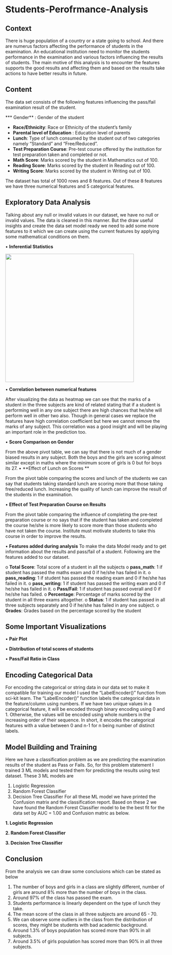 # Students-Perofrmance-Analysis


## Context

There is huge population of a country or a state going to school. And there are numerus factors affecting the performance of students in the examination. 
An educational institution need to monitor the students performance in the examination and various factors influencing the results of students. The main motive of this analysis is to encounter the features supports the good results and affecting them and based on the results take actions to have better results in future.


## Content

The data set consists of the following features influencing the pass/fail examination result of the student.

*** Gender** :  Gender of the student
* **Race/Ethnicity**: Race or Ethnicity of the student’s family
* **Parental level of Education** : Education level of parents
* **Lunch**: Type of lunch consumed by the student out of two categories namely “Standard” and “Free/Reduced”.
* **Test Preparation Course**: Pre-test course offered by the institution for test preparation taken and completed or not.
* **Math Score**:  Marks scored by the student in Mathematics out of 100.
* **Reading Score**: Marks scored by the student in Reading out of 100.
* **Writing Score**: Marks scored by the student in Writing out of 100.

The dataset has total of 1000 rows and 8 features. Out of these 8 features we have three numerical features and 5 categorical features. 


## Exploratory Data Analysis

Talking about any null or invalid values in our dataset, we have no null or invalid values. The data is cleaned in this manner.
But the draw useful insights and create the data set model ready we need to add some more features to it which we can create using the current features by applying some mathematical conditions on them.


•	**Inferential Statistics**

 <img src="https://user-images.githubusercontent.com/89126969/176438662-698d0bb7-6e9b-4631-8041-ae9114aa04f1.png" width="400">


•	**Correlation between numerical features**

 

 

After visualizing the data as heatmap we can see that the marks of a student in the three subjects are kind of related stating that if a student is performing well in any one subject there are high chances that he/she will perform well in other two also. 
Though in general cases we replace the features have high correlation coefficient but here we cannot remove the marks of any subject. This correlation was a good insight and will be playing an important role in the prediction too.

•	**Score Comparison on Gender**

 

From the above pivot table, we can say that there is not much of a gender biased results in any subject. Both the boys and the girls are scoring almost similar except in maths where the minimum score of girls is 0 but for boys its 27.
•	**Effect of Lunch on Scores **

 

From the pivot table comparing the scores and lunch of the students we can say that students taking standard lunch are scoring more that those taking free/reduced lunch. Increasing the quality of lunch can improve the result of the students in the examination.

•	**Effect of Test Preparation Course on Results**

 

From the pivot table comparing the influence of completing the pre-test preparation course or no says that if the student has taken and completed the course he/she is more likely to score more than those students who have not taken the course. Institute must motivate students to take this course in order to improve the results.

•	**Features added during analysis**
To make the data Model ready and to get information about the results and pass/fail of a student. Following are the features added to our dataset.

o	**Total Score**: Total score of a student in all the subjects
o	**pass_math**: 1 if student has passed the maths exam and 0 if he/she has failed in it.
o	**pass_reading**: 1 if student has passed the reading exam and 0 if he/she has failed in it.
o	**pass_writing**: 1 if student has passed the writing exam and 0 if he/she has failed in it.
o	**Pass/Fail**: 1 if student has passed overall and 0 if he/she has failed.
o	**Percentage**: Percentage of marks scored by the student in all three exams altogether.
o	**Status**: 1 if student has passed in all three subjects separately and 0 if he/she has failed in any one subject.
o	**Grades**: Grades based on the percentage scored by the student










## Some Important Visualizations 


•	**Pair Plot**

 

•	**Distribution of total scores of students**

 


•	**Pass/Fail Ratio in Class**

 


## Encoding Categorical Data


For encoding the categorical or string data in our data set to make it compatible for training our model I used the “LabelEncoder()” function from sci-kit learn. 
The “LabelEncoder()” function labels the categorical data in the feature/column using numbers. If we have two unique values in a categorical feature, it will be encoded through binary encoding using 0 and 1. Otherwise, the values will be encoded using whole numbers in the increasing order of their sequence. In short, it encodes the categorical features with a value between 0 and n-1 for n being number of distinct labels.

## Model Building and Training

Here we have a classification problem as we are predicting the examination results of the student as Pass or Fails. So, for this problem statement I trained 3 ML models and tested them for predicting the results using test dataset. These 3 ML models are 
1.	Logistic Regression
2.	Random Forest Classifier
3.	Decision Tree Classifier
For all these ML model we have printed the Confusion matrix and the classification report. Based on these 2 we have found the Random Forest Classifier model to be the best fit for the data set by AUC = 1.00 and Confusion matric as below.

**1.	Logistic Regression**

           

       

**2.	Random Forest Classifier**

 

 

**3.	Decision Tree Classifier**

 

 


## Conclusion

From the analysis we can draw some conclusions which can be stated as below

1. The number of boys and girls in a class are slightly different, number of girls are around 8% more than the number of boys in the class.
2. Around 97% of the class has passed the exam.
3. Students performance is linearly dependent on the type of lunch they take.
4. The mean score of the class in all three subjects are around 65 - 70. 
5. We can observe some outliers in the class from the distribution of scores, they might be students with bad academic background.
6. Around 1.3% of boys population has scored more than 90% in all subjects.
7. Around 3.5% of girls population has scored more than 90% in all three subjects.
